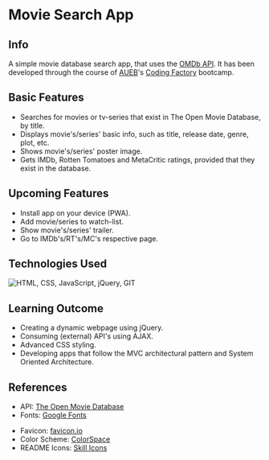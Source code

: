 # Movie Search App

## Info
A simple movie database search app, that uses the [OMDb API](https://www.omdbapi.com). It has been developed through the course of [AUEB](https://www.aueb.gr/en)'s [Coding 
Factory](https://codingfactory.aueb.gr) bootcamp.

## Basic Features
* Searches for movies or tv-series that exist in The Open Movie Database, by title. 
* Displays movie's/series' basic info, such as title, release date, genre, plot, etc.
* Shows movie's/series' poster image.
* Gets IMDb, Rotten Tomatoes and MetaCritic ratings, provided that they exist in the database.

## Upcoming Features
* Install app on your device (PWA).
* Add movie/series to watch-list.
* Show movie's/series' trailer.
* Go to IMDb's/RT's/MC's respective page. 
  
## Technologies Used
![HTML, CSS, JavaScript, jQuery, GIT](https://skillicons.dev/icons?i=html,css,js,jquery)

## Learning Outcome
* Creating a dynamic webpage using jQuery.
* Consuming (external) API's using AJAX.
* Advanced CSS styling.
* Developing apps that follow the MVC architectural pattern and System Oriented Architecture.
  
## References
* API: [The Open Movie Database](https://www.omdbapi.com)
* Fonts:    [Google Fonts](https://fonts.google.com)
<!-- * Icons:    [Font Awesome](https://fontawesome.com) -->
* Favicon: [favicon.io](https://favicon.io)
* Color Scheme: [ColorSpace](https://mycolor.space)
* README Icons: [Skill Icons](https://skillicons.dev)